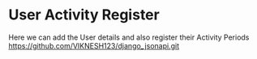 # User Activity Register
Here we can add the User details and also register their Activity Periods
https://github.com/VIKNESH123/django_jsonapi.git
